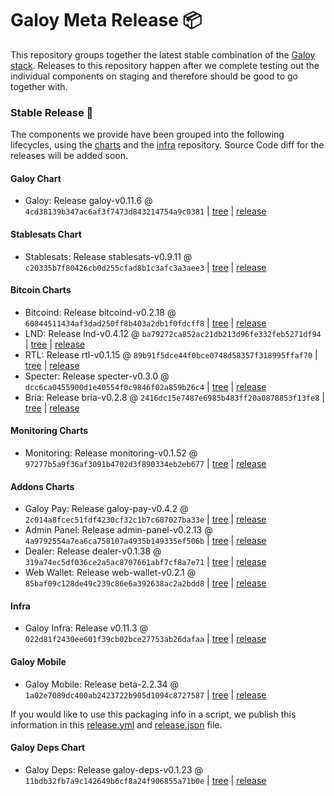 # Galoy Meta Release 📦

This repository groups together the latest stable combination of the [Galoy stack](https://github.com/GaloyMoney/awesome-galoy#tech-components). 
Releases to this repository happen after we complete testing out the individual components on staging and therefore should be good to go together with.

### Stable Release 🎉

The components we provide have been grouped into the following lifecycles, using the [charts](https://github.com/GaloyMoney/charts) and the [infra](https://github.com/GaloyMoney/galoy-infra) repository. 
Source Code diff for the releases will be added soon.

#### Galoy Chart
- Galoy: Release galoy-v0.11.6 @ `4cd38139b347ac6af3f7473d843214754a9c0381` | [tree](https://github.com/GaloyMoney/charts/tree/4cd38139b347ac6af3f7473d843214754a9c0381/charts/galoy) | [release](https://github.com/GaloyMoney/charts/releases/tag/galoy-v0.11.6)

#### Stablesats Chart
- Stablesats: Release stablesats-v0.9.11 @ `c20335b7f80426cb0d255cfad8b1c3afc3a3aee3` | [tree](https://github.com/GaloyMoney/charts/tree/c20335b7f80426cb0d255cfad8b1c3afc3a3aee3/charts/stablesats) | [release](https://github.com/GaloyMoney/charts/releases/tag/stablesats-v0.9.11)

#### Bitcoin Charts
- Bitcoind: Release bitcoind-v0.2.18 @ `60844511434af3dad250ff8b403a2db1f0fdcff8` | [tree](https://github.com/GaloyMoney/charts/tree/60844511434af3dad250ff8b403a2db1f0fdcff8/charts/bitcoind) | [release](https://github.com/GaloyMoney/charts/releases/tag/bitcoind-v0.2.18)
- LND: Release lnd-v0.4.12 @ `ba79272ca852ac21db213d96fe332feb5271df94` | [tree](https://github.com/GaloyMoney/charts/tree/ba79272ca852ac21db213d96fe332feb5271df94/charts/lnd) | [release](https://github.com/GaloyMoney/charts/releases/tag/lnd-v0.4.12)
- RTL: Release rtl-v0.1.15 @ `89b91f5dce44f0bce0748d58357f318995ffaf70` | [tree](https://github.com/GaloyMoney/charts/tree/89b91f5dce44f0bce0748d58357f318995ffaf70/charts/rtl) | [release](https://github.com/GaloyMoney/charts/releases/tag/rtl-v0.1.15)
- Specter: Release specter-v0.3.0 @ `dcc6ca0455900d1e40554f0c9846f02a859b26c4` | [tree](https://github.com/GaloyMoney/charts/tree/dcc6ca0455900d1e40554f0c9846f02a859b26c4/charts/specter) | [release](https://github.com/GaloyMoney/charts/releases/tag/specter-v0.3.0)
- Bria: Release bria-v0.2.8 @ `2416dc15e7487e6985b483ff20a0878853f13fe8` | [tree](https://github.com/GaloyMoney/charts/tree/2416dc15e7487e6985b483ff20a0878853f13fe8/charts/bria) | [release](https://github.com/GaloyMoney/charts/releases/tag/bria-v0.2.8)

#### Monitoring Charts
- Monitoring: Release monitoring-v0.1.52 @ `97277b5a9f36af3091b4702d3f890334eb2eb677` | [tree](https://github.com/GaloyMoney/charts/tree/97277b5a9f36af3091b4702d3f890334eb2eb677/charts/monitoring) | [release](https://github.com/GaloyMoney/charts/releases/tag/monitoring-v0.1.52)

#### Addons Charts
- Galoy Pay: Release galoy-pay-v0.4.2 @ `2c014a8fcec51fdf4230cf32c1b7c687027ba33e` | [tree](https://github.com/GaloyMoney/charts/tree/2c014a8fcec51fdf4230cf32c1b7c687027ba33e/charts/galoy-pay) | [release](https://github.com/GaloyMoney/charts/releases/tag/galoy-pay-v0.4.2)
- Admin Panel: Release admin-panel-v0.2.13 @ `4a9792554a7ea6ca758107a4935b149335ef506b` | [tree](https://github.com/GaloyMoney/charts/tree/4a9792554a7ea6ca758107a4935b149335ef506b/charts/admin-panel) | [release](https://github.com/GaloyMoney/charts/releases/tag/admin-panel-v0.2.13)
- Dealer: Release dealer-v0.1.38 @ `319a74ec5df036ce2a5ac8707661abf7cf8a7e71` | [tree](https://github.com/GaloyMoney/charts/tree/319a74ec5df036ce2a5ac8707661abf7cf8a7e71/charts/dealer) | [release](https://github.com/GaloyMoney/charts/releases/tag/dealer-v0.1.38)
- Web Wallet: Release web-wallet-v0.2.1 @ `85baf09c128de49c239c86e6a392638ac2a2bdd8` | [tree](https://github.com/GaloyMoney/charts/tree/85baf09c128de49c239c86e6a392638ac2a2bdd8/charts/web-wallet) | [release](https://github.com/GaloyMoney/charts/releases/tag/web-wallet-v0.2.1)

#### Infra

- Galoy Infra: Release v0.11.3 @ `022d81f2430ee601f39cb02bce27753ab26dafaa` | [tree](https://github.com/GaloyMoney/galoy-infra/tree/022d81f2430ee601f39cb02bce27753ab26dafaa) | [release](https://github.com/GaloyMoney/galoy-infra/releases/tag/v0.11.3)

#### Galoy Mobile

- Galoy Mobile: Release beta-2.2.34 @ `1a02e7089dc400ab2423722b905d1094c8727587` | [tree](https://github.com/GaloyMoney/galoy-mobile/tree/1a02e7089dc400ab2423722b905d1094c8727587) | [release](https://github.com/GaloyMoney/galoy-mobile/releases/tag/beta-2.2.34)

If you would like to use this packaging info in a script, we publish this information in this [release.yml](./release.yml) and [release.json](./release.json) file.

#### Galoy Deps Chart
- Galoy Deps: Release galoy-deps-v0.1.23 @ `11bdb32fb7a9c142649b6cf8a24f906855a71b0e` | [tree](https://github.com/GaloyMoney/charts/tree/11bdb32fb7a9c142649b6cf8a24f906855a71b0e/charts/galoy-deps) | [release](https://github.com/GaloyMoney/charts/releases/tag/galoy-deps-v0.1.23)
